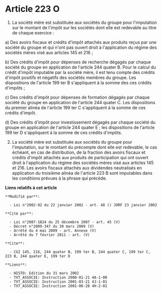 # Article 223 O

1. La société mère est substituée aux sociétés du groupe pour l'imputation sur le montant de l'impôt sur les sociétés dont
elle est redevable au titre de chaque exercice :

a) Des avoirs fiscaux et crédits d'impôt attachés aux produits reçus par une société du groupe et qui n'ont pas ouvert droit
à l'application du régime des sociétés mères visé aux articles 145 et 216 ;

b) Des crédits d'impôt pour dépenses de recherche dégagés par chaque société du groupe en application de l'article 244 quater
B. Pour le calcul du crédit d'impôt imputable par la société mère, il est tenu compte des crédits d'impôt positifs et
négatifs des sociétés membres du groupe. Les dispositions de l'article 199 ter B s'appliquent à la somme des ces crédits
d'impôts ;

c) Des crédits d'impôt pour dépenses de formation dégagés par chaque société du groupe en application de l'article 244 quater
C. Les dispositions du premier alinéa de l'article 199 ter C s'appliquent à la somme de ces crédits d'impôt.

d) Des crédits d'impôt pour investissement dégagés par chaque société du groupe en application de l'article 244 quater E ;
les dispositions de l'article 199 ter D s'appliquent à la somme de ces crédits d'impôts.

2. La société mère est substituée aux sociétés du groupe pour l'imputation, sur le montant du précompte dont elle est
redevable, le cas échéant, en cas de distribution, de la fraction des avoirs fiscaux et crédits d'impôt attachés aux produits
de participation qui ont ouvert droit à l'application du régime des sociétés mères visé aux articles 145 et 216. Les avoirs
fiscaux attachés aux dividendes neutralisés en application du troisième alinéa de l'article 223 B sont imputables dans les
conditions prévues à la phrase qui précède.

**Liens relatifs à cet article**

	**Modifié par**:

	  - Loi n°2002-92 du 22 janvier 2002 - art. 48 () JORF 23 janvier 2002

	**Cité par**:

	  - Loi n°2007-1824 du 25 décembre 2007 - art. 45 (V)
	  - Décret n°2009-347 du 30 mars 2009 (V)
	  - Arrêté du 4 mai 2009 - art. Annexe (V)
	  - Arrêté du 7 février 2011 - art. (V)

	**Cite**:

	  - CGI 145, 216, 244 quater B, 199 ter B, 244 quater C, 199 ter C, 223 B, 244 quater E, 199 ter D

	**Liens**:

	  - HISTO: Edition du 31 mars 2002
	  - TXT_ASSOCIE: Instruction 2000-01-21 4A-1-00
	  - TXT_ASSOCIE: Instruction 2001-03-21 4J-1-01
	  - TXT_ASSOCIE: Instruction 2001-06-28 4H-2-01
